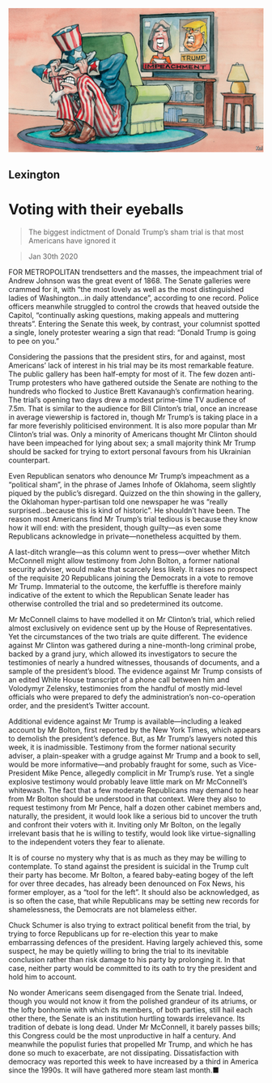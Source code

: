 ![](./images/20200201_USD000_1.jpg)

## Lexington

# Voting with their eyeballs

> The biggest indictment of Donald Trump’s sham trial is that most Americans have ignored it

> Jan 30th 2020

FOR METROPOLITAN trendsetters and the masses, the impeachment trial of Andrew Johnson was the great event of 1868. The Senate galleries were crammed for it, with “the most lovely as well as the most distinguished ladies of Washington...in daily attendance”, according to one record. Police officers meanwhile struggled to control the crowds that heaved outside the Capitol, “continually asking questions, making appeals and muttering threats”. Entering the Senate this week, by contrast, your columnist spotted a single, lonely protester wearing a sign that read: “Donald Trump is going to pee on you.”

Considering the passions that the president stirs, for and against, most Americans’ lack of interest in his trial may be its most remarkable feature. The public gallery has been half-empty for most of it. The few dozen anti-Trump protesters who have gathered outside the Senate are nothing to the hundreds who flocked to Justice Brett Kavanaugh’s confirmation hearing. The trial’s opening two days drew a modest prime-time TV audience of 7.5m. That is similar to the audience for Bill Clinton’s trial, once an increase in average viewership is factored in, though Mr Trump’s is taking place in a far more feverishly politicised environment. It is also more popular than Mr Clinton’s trial was. Only a minority of Americans thought Mr Clinton should have been impeached for lying about sex; a small majority think Mr Trump should be sacked for trying to extort personal favours from his Ukrainian counterpart.

Even Republican senators who denounce Mr Trump’s impeachment as a “political sham”, in the phrase of James Inhofe of Oklahoma, seem slightly piqued by the public’s disregard. Quizzed on the thin showing in the gallery, the Oklahoman hyper-partisan told one newspaper he was “really surprised…because this is kind of historic”. He shouldn’t have been. The reason most Americans find Mr Trump’s trial tedious is because they know how it will end: with the president, though guilty—as even some Republicans acknowledge in private—nonetheless acquitted by them.

A last-ditch wrangle—as this column went to press—over whether Mitch McConnell might allow testimony from John Bolton, a former national security adviser, would make that scarcely less likely. It raises no prospect of the requisite 20 Republicans joining the Democrats in a vote to remove Mr Trump. Immaterial to the outcome, the kerfuffle is therefore mainly indicative of the extent to which the Republican Senate leader has otherwise controlled the trial and so predetermined its outcome.

Mr McConnell claims to have modelled it on Mr Clinton’s trial, which relied almost exclusively on evidence sent up by the House of Representatives. Yet the circumstances of the two trials are quite different. The evidence against Mr Clinton was gathered during a nine-month-long criminal probe, backed by a grand jury, which allowed its investigators to secure the testimonies of nearly a hundred witnesses, thousands of documents, and a sample of the president’s blood. The evidence against Mr Trump consists of an edited White House transcript of a phone call between him and Volodymyr Zelensky, testimonies from the handful of mostly mid-level officials who were prepared to defy the administration’s non-co-operation order, and the president’s Twitter account.

Additional evidence against Mr Trump is available—including a leaked account by Mr Bolton, first reported by the New York Times, which appears to demolish the president’s defence. But, as Mr Trump’s lawyers noted this week, it is inadmissible. Testimony from the former national security adviser, a plain-speaker with a grudge against Mr Trump and a book to sell, would be more informative—and probably fraught for some, such as Vice-President Mike Pence, allegedly complicit in Mr Trump’s ruse. Yet a single explosive testimony would probably leave little mark on Mr McConnell’s whitewash. The fact that a few moderate Republicans may demand to hear from Mr Bolton should be understood in that context. Were they also to request testimony from Mr Pence, half a dozen other cabinet members and, naturally, the president, it would look like a serious bid to uncover the truth and confront their voters with it. Inviting only Mr Bolton, on the legally irrelevant basis that he is willing to testify, would look like virtue-signalling to the independent voters they fear to alienate.

It is of course no mystery why that is as much as they may be willing to contemplate. To stand against the president is suicidal in the Trump cult their party has become. Mr Bolton, a feared baby-eating bogey of the left for over three decades, has already been denounced on Fox News, his former employer, as a “tool for the left”. It should also be acknowledged, as is so often the case, that while Republicans may be setting new records for shamelessness, the Democrats are not blameless either.

Chuck Schumer is also trying to extract political benefit from the trial, by trying to force Republicans up for re-election this year to make embarrassing defences of the president. Having largely achieved this, some suspect, he may be quietly willing to bring the trial to its inevitable conclusion rather than risk damage to his party by prolonging it. In that case, neither party would be committed to its oath to try the president and hold him to account.

No wonder Americans seem disengaged from the Senate trial. Indeed, though you would not know it from the polished grandeur of its atriums, or the lofty bonhomie with which its members, of both parties, still hail each other there, the Senate is an institution hurtling towards irrelevance. Its tradition of debate is long dead. Under Mr McConnell, it barely passes bills; this Congress could be the most unproductive in half a century. And meanwhile the populist furies that propelled Mr Trump, and which he has done so much to exacerbate, are not dissipating. Dissatisfaction with democracy was reported this week to have increased by a third in America since the 1990s. It will have gathered more steam last month.■